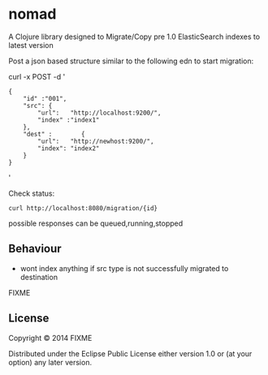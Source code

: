 # nomad

A Clojure library designed to Migrate/Copy pre 1.0 ElasticSearch indexes to latest version

Post a json based structure similar to the following edn to start migration:

curl -x POST -d '

    {
        "id" :"001",
        "src": {
            "url":   "http://localhost:9200/",
            "index" :"index1"
        },
        "dest" :        {
            "url":   "http://newhost:9200/",
            "index": "index2"
        }
    }
'


Check status:

    curl http://localhost:8080/migration/{id}

possible responses can be queued,running,stopped

## Behaviour

- wont index anything if src type is not successfully migrated to destination

FIXME

## License

Copyright © 2014 FIXME

Distributed under the Eclipse Public License either version 1.0 or (at
your option) any later version.

